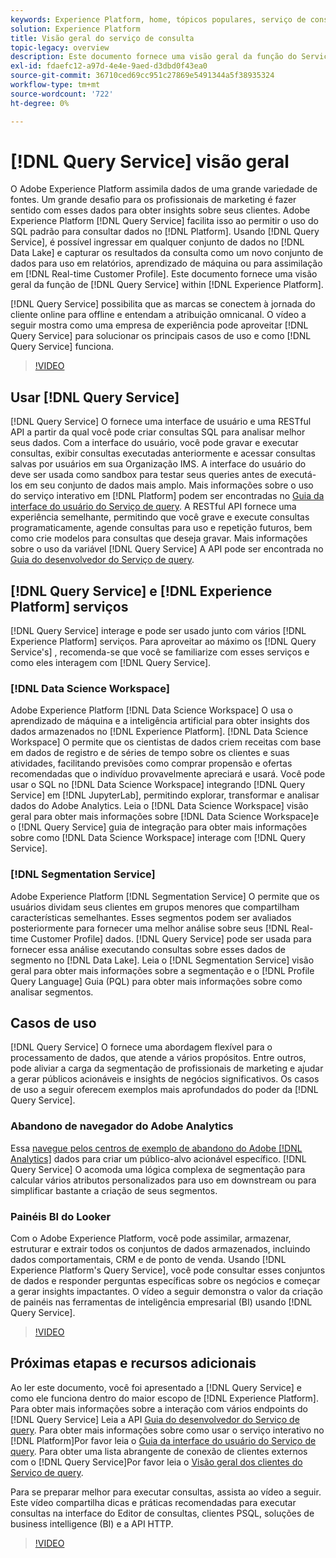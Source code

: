 ```yaml
---
keywords: Experience Platform, home, tópicos populares, serviço de consulta, serviço de consulta, query
solution: Experience Platform
title: Visão geral do serviço de consulta
topic-legacy: overview
description: Este documento fornece uma visão geral da função do Serviço de query no Experience Platform.
exl-id: fdaefc12-a97d-4e4e-9aed-d3dbd0f43ea0
source-git-commit: 36710ced69cc951c27869e5491344a5f38935324
workflow-type: tm+mt
source-wordcount: '722'
ht-degree: 0%

---
```


# [!DNL Query Service] visão geral

O Adobe Experience Platform assimila dados de uma grande variedade de fontes. Um grande desafio para os profissionais de marketing é fazer sentido com esses dados para obter insights sobre seus clientes. Adobe Experience Platform [!DNL Query Service] facilita isso ao permitir o uso do SQL padrão para consultar dados no [!DNL Platform]. Usando [!DNL Query Service], é possível ingressar em qualquer conjunto de dados no [!DNL Data Lake] e capturar os resultados da consulta como um novo conjunto de dados para uso em relatórios, aprendizado de máquina ou para assimilação em [!DNL Real-time Customer Profile]. Este documento fornece uma visão geral da função de [!DNL Query Service] within [!DNL Experience Platform].

[!DNL Query Service] possibilita que as marcas se conectem à jornada do cliente online para offline e entendam a atribuição omnicanal. O vídeo a seguir mostra como uma empresa de experiência pode aproveitar [!DNL Query Service] para solucionar os principais casos de uso e como [!DNL Query Service] funciona.

>[!VIDEO](https://video.tv.adobe.com/v/29795?quality=12&learn=on)

## Usar [!DNL Query Service]

[!DNL Query Service] O fornece uma interface de usuário e uma RESTful API a partir da qual você pode criar consultas SQL para analisar melhor seus dados. Com a interface do usuário, você pode gravar e executar consultas, exibir consultas executadas anteriormente e acessar consultas salvas por usuários em sua Organização IMS. A interface do usuário do deve ser usada como sandbox para testar seus queries antes de executá-los em seu conjunto de dados mais amplo. Mais informações sobre o uso do serviço interativo em [!DNL Platform] podem ser encontradas no [Guia da interface do usuário do Serviço de query](ui/overview.md). A RESTful API fornece uma experiência semelhante, permitindo que você grave e execute consultas programaticamente, agende consultas para uso e repetição futuros, bem como crie modelos para consultas que deseja gravar. Mais informações sobre o uso da variável [!DNL Query Service] A API pode ser encontrada no [Guia do desenvolvedor do Serviço de query](api/getting-started.md).

## [!DNL Query Service] e [!DNL Experience Platform] serviços

[!DNL Query Service] interage e pode ser usado junto com vários [!DNL Experience Platform] serviços. Para aproveitar ao máximo os [!DNL Query Service's] , recomenda-se que você se familiarize com esses serviços e como eles interagem com [!DNL Query Service].

### [!DNL Data Science Workspace]

Adobe Experience Platform [!DNL Data Science Workspace] O usa o aprendizado de máquina e a inteligência artificial para obter insights dos dados armazenados no [!DNL Experience Platform]. [!DNL Data Science Workspace] O permite que os cientistas de dados criem receitas com base em dados de registro e de séries de tempo sobre os clientes e suas atividades, facilitando previsões como comprar propensão e ofertas recomendadas que o indivíduo provavelmente apreciará e usará. Você pode usar o SQL no [!DNL Data Science Workspace] integrando [!DNL Query Service] em [!DNL JupyterLab], permitindo explorar, transformar e analisar dados do Adobe Analytics. Leia o [!DNL Data Science Workspace] visão geral para obter mais informações sobre [!DNL Data Science Workspace]e o [!DNL Query Service] guia de integração para obter mais informações sobre como [!DNL Data Science Workspace] interage com [!DNL Query Service].

### [!DNL Segmentation Service]

Adobe Experience Platform [!DNL Segmentation Service] O permite que os usuários dividam seus clientes em grupos menores que compartilham características semelhantes. Esses segmentos podem ser avaliados posteriormente para fornecer uma melhor análise sobre seus [!DNL Real-time Customer Profile] dados. [!DNL Query Service] pode ser usada para fornecer essa análise executando consultas sobre esses dados de segmento no [!DNL Data Lake]. Leia o [!DNL Segmentation Service] visão geral para obter mais informações sobre a segmentação e o [!DNL Profile Query Language] Guia (PQL) para obter mais informações sobre como analisar segmentos.

## Casos de uso

[!DNL Query Service] O fornece uma abordagem flexível para o processamento de dados, que atende a vários propósitos. Entre outros, pode aliviar a carga da segmentação de profissionais de marketing e ajudar a gerar públicos acionáveis e insights de negócios significativos. Os casos de uso a seguir oferecem exemplos mais aprofundados do poder da [!DNL Query Service].

### Abandono de navegador do Adobe Analytics

Essa [navegue pelos centros de exemplo de abandono do Adobe [!DNL Analytics]](./get-started/use-case.md) dados para criar um público-alvo acionável específico. [!DNL Query Service] O acomoda uma lógica complexa de segmentação para calcular vários atributos personalizados para uso em downstream ou para simplificar bastante a criação de seus segmentos.

### Painéis BI do Looker

Com o Adobe Experience Platform, você pode assimilar, armazenar, estruturar e extrair todos os conjuntos de dados armazenados, incluindo dados comportamentais, CRM e de ponto de venda. Usando [!DNL Experience Platform's Query Service], você pode consultar esses conjuntos de dados e responder perguntas específicas sobre os negócios e começar a gerar insights impactantes. O vídeo a seguir demonstra o valor da criação de painéis nas ferramentas de inteligência empresarial (BI) usando [!DNL Query Service].

>[!VIDEO](https://video.tv.adobe.com/v/28981?quality=12&learn=on)

## Próximas etapas e recursos adicionais

Ao ler este documento, você foi apresentado a [!DNL Query Service] e como ele funciona dentro do maior escopo de [!DNL Experience Platform]. Para obter mais informações sobre a interação com vários endpoints do [!DNL Query Service] Leia a API [Guia do desenvolvedor do Serviço de query](api/getting-started.md). Para obter mais informações sobre como usar o serviço interativo no [!DNL Platform]Por favor leia o [Guia da interface do usuário do Serviço de query](ui/overview.md). Para obter uma lista abrangente de conexão de clientes externos com o [!DNL Query Service]Por favor leia o [Visão geral dos clientes do Serviço de query](clients/overview.md).

Para se preparar melhor para executar consultas, assista ao vídeo a seguir. Este vídeo compartilha dicas e práticas recomendadas para executar consultas na interface do Editor de consultas, clientes PSQL, soluções de business intelligence (BI) e a API HTTP.

>[!VIDEO](https://video.tv.adobe.com/v/29811?quality=12&learn=on)
